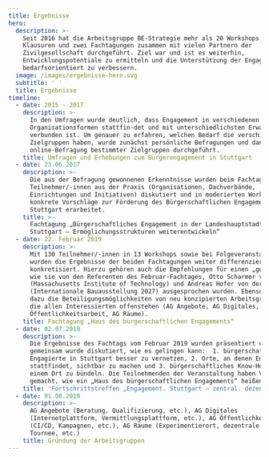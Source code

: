 ```yaml
---
title: Ergebnisse
hero:
  description: >-
    Seit 2016 hat die Arbeitsgruppe BE-Strategie mehr als 20 Workshops,
    Klausuren und zwei Fachtagungen zusammen mit vielen Partnern der
    Zivilgesellschaft durchgeführt. Ziel war und ist es weiterhin,
    Entwicklungspotentiale zu ermitteln und die Unterstützung der Engagierten
    bedarfsorientiert zu verbessern.
  image: /images/ergebnisse-hero.svg
  subtitle: ' '
  title: Ergebnisse
timeline:
  - date: 2015 - 2017
    description: >-
      In den Umfragen wurde deutlich, dass Engagement in verschiedenen
      Organisationsformen stattfin-det und mit unterschiedlichsten Erwartungen
      verbunden ist. Um genauer zu erfahren, welchen Bedarf die verschiedenen
      Zielgruppen haben, wurde zunächst persönliche Befragungen und dann eine
      online-Befragung bestimmter Zielgruppen durchgeführt.
    title: Umfragen und Erhebungen zum Bürgerengagement in Stuttgart
  - date: 23.06.2017
    description: >-
      Die aus der Befragung gewonnenen Erkenntnisse wurden beim Fachtag mit 70
      Teilnehmer/-innen aus der Praxis (Organisationen, Dachverbände,
      Einrichtungen und Initiativen) diskutiert und in moderierten Workshops
      konkrete Vorschläge zur Förderung des Bürgerschaftlichen Engagements in
      Stuttgart erarbeitet.
    title: >-
      Fachtagung „Bürgerschaftliches Engagement in der Landeshauptstadt
      Stuttgart – Ermöglichungsstrukturen weiterentwickeln“
  - date: 22. Februar 2019
    description: >-
      Mit 130 Teilnehmer/-innen in 13 Workshops sowie bei Folgeveranstaltungen
      wurden die Ergebnisse der beiden Fachtagungen weiter differenziert und
      konkretisiert. Hierzu gehören auch die Empfehlungen für einen „guten Ort“,
      wie sie von den Referenten des Februar-Fachtages, Otto Scharmer vom MIT
      (Massachusetts Institute of Technology) und Andreas Hofer von der IBA
      (Internationale Bauausstellung 2027) ausgesprochen wurden. Ebenso gehören
      dazu die Beteiligungsmöglichkeiten von neu konzipierten Arbeitsgruppen,
      die allen Interessierten offenstehen (AG Angebote, AG Digitales, AG
      Öffentlichkeitsarbeit, AG Räume).
    title: Fachtagung „Haus des bürgerschaftlichen Engagements“
  - date: 02.07.2019
    description: >-
      Die Ergebnisse des Fachtags vom Februar 2019 wurden präsentiert und
      gemeinsam wurde diskutiert, wie es gelingen kann:  1. bürgerschaftlich
      Engagierte in Stuttgart besser zu vernetzen, 2. Orte, an denen Engagement
      stattfindet, sichtbar zu machen und 3. bürgerschaftliches Know-How an
      einem Ort zu bündeln. Die Teilnehmenden der Veranstaltung haben Vorschläge
      gemacht, wie ein „Haus des bürgerschaftlichen Engagements“ heißen könnte. 
    title: 'Fortschrittstreffen „Engagement. Stuttgart – zentral. dezentral. digital“ '
  - date: 01.08.2019
    description: >-
      AG Angebote (Beratung, Qualifizierung, etc.), AG Digitales
      (Internetplattform, Vermittlungsplattform, etc.), AG Öffentlichkeitsarbeit
      (CI/CD, Kampagnen, etc.), AG Räume (Experimentierort, dezentrale Räume,
      Tournee, etc.)
    title: Gründung der Arbeitsgruppen
---
```

<ProgressPage />
